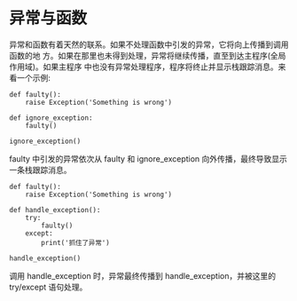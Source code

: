 # 异常与函数

异常和函数有着天然的联系。如果不处理函数中引发的异常，它将向上传播到调用函数的地 方。如果在那里也未得到处理，异常将继续传播，直至到达主程序(全局作用域)。如果主程序 中也没有异常处理程序，程序将终止并显示栈跟踪消息。来看一个示例:

<div class="run"></div>

```python3
def faulty():
    raise Exception('Something is wrong')

def ignore_exception:
    faulty()

ignore_exception()
```

faulty 中引发的异常依次从 faulty 和 ignore_exception 向外传播，最终导致显示一条栈跟踪消息。

<div class="run"></div>

```python3
def faulty():
    raise Exception('Something is wrong')

def handle_exception():
    try:
        faulty()
    except:
        print('抓住了异常')

handle_exception()
```

调用 handle_exception 时，异常最终传播到 handle_exception，并被这里的 try/except 语句处理。
